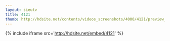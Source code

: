 ```yaml
---
layout: sieutv
title: 4121
thumb: http://hdsite.net/contents/videos_screenshots/4000/4121/preview_360p.mp4.jpg
---
```

{% include iframe src='http://hdsite.net/embed/4121' %}
 
